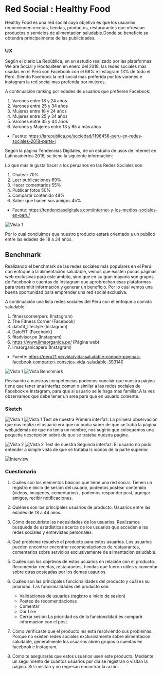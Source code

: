 #  Red Social : Healthy Food

Healthy Food es una red social cuyo objetivo es que los usuarios recomienden recetas, tiendas, productos, restarurantes que ofrescan productos o servicios de alimentacion saludable.Donde su beneficio  se obtendra  principalmente de las publicidades.

### UX

Según el diario La República, en un estudio realizado por  las plataformas We are Social y Hootsuiteen en enero del 2018, las redes sociales mas usadas en el Perú son Facebook con el 68% e Instagram 13% de todo el Perú. Siendo Facebook la red social mas preferida por los varones e instagram la red social mas preferida por mujeres.

A continuación ranking por edades de usuarios que prefieren Facebook:
1. Varones entre 18 y 24 años
2. Varones entre 25 y 34 años
3. Mujeres entre 18 y 24 años 
4. Mujeres entre 25 y 34 años
5. Varones entre 35 y 44 años
6. Varones y Mujeres entre 13 y 65 a más años
- Fuente: https://larepublica.pe/sociedad/1198456-peru-en-redes-sociales-2018-parte-i

Según la página Tendencias Digitales, de un estudio de usos de Internet en Latinoamérica 2016,  se tiene la siguiente información:

Lo que más le gusta hacer a los peruanos en las Redes Sociales	son:
1. Chatear	70%
2. Leer publicaciones	69%
3. Hacer comentarios	55%
4. Publicar fotos	50%
5. Compartir contenido	48%
6. Saber que hacen sus amigos	45%
- Fuente: https://tendenciasdigitales.com/internet-y-los-medios-sociales-en-peru/

![Vista 1](src/img/Problema.jpg)

Por lo cual concluimos que nuestro producto estará orientado a un publicó entre las edades de 18 a 34 años.

##  Benchmark

Realizando el benchmark de las redes sociales más populares en el Perú con enfoque a la alimentación saludable, vemos que existen pocas páginas web exclusivas para este ambito, sino que en su gran mayoria son grupos de Facebook o cuentas de Instagram que aprobrechan esas plataformas para transmitir información y generar un beneficio. Por lo cual vemos una buena oportunidad para emprender una red social exclusiva. 

A continuación una lista redes sociales del Perú con el enfoque a comida saludable:

1. fitnesscornerperu (Instagram)
2. The Fitness Corner (Facebook)
3. datofit_lifestyle (Instagram)
4. DatoFIT (Facebook)
5. fitadvisor.pe (Instagram)
6. https://www.limaorganica.pe/ (Página web)
7. limaorganicaperu (Instagram)
- Fuente: https://peru21.pe/vida/vida-saludable-conoce-paginas-facebook-comparten-consejos-vida-saludable-393140

![Vista 1](src/img/Tabla.png)
![Vista Benchmark](src/img/Lienzo.png)

Revisando a nuestras competencias podemos concluir que nuestra página tiene que tener una interfaz comun o similar a las redes sociales de Facebook e Instagram, para que al usuario se le haga mas familiar.A la vez observamos que debe tener un area para que en usuario comente.


### Sketch 

![Vista 1](src/img/skech1.jpg)
![Vista 1](src/img/Figma1.png)
Test de nuestra Primera interfaz:
La primera observación que nos realizo el usuario era que no podia saber de que se traba la página web,además de que no tenia un nombre, nos sugirio que coloquemos una pequeña descripción sobre  de que se trataba nuestra página.

![Vista 2](src/img/skech2.jpg)
![Vista 2](src/img/Figma2.png)
Test de nuestra Segunda interfaz:
El usuario no pudo entender a simple vista de que se trataba ls iconos de la parte superior.

![Interview](src/img/interview.png)

### Cuestionario
1. Cuáles son los elementos básicos que tiene una red social.
    Tienen un registro e inicio de sesion del usuario, podemos postear contenido (videos, imagenes, comentarios) , podemos responder  post, agregar amigos, recibir notificaciones.

2. Quiénes son los principales usuarios de producto.
    Usuarios entre las edades de 18 a 44 años.

3. Cómo descubriste las necesidades de los usuarios.
    Realizamos busqueda de estadisticas acerca de los usuarios que acceden a las redes sociales y entrevistas personales.

4. Qué problema resuelve el producto para estos usuarios.
    Los usuarios pueden encontrar encontrar recomendaciones de restaurantes, comentarios sobre servicios exclusivamente de alimentacion saludable.

5. Cuáles son los objetivos de estos usuarios en relación con el producto.
    Recomendar recetas, restaurantes, tiendas que fueron utiles y comentar sobre otras posteadas por los demas usaurios.

6. Cuáles son las principales funcionalidades del producto y cuál es su prioridad.
    Las funcionalidades del producto son:
    - Validaciones de usuarios (registro e inicio de sesion)
    - Posteo de recomendaciones
    - Comentar
    - Dar Like
    - Cerrar sesion
    La prioridad es de la funcionalidad es comparir informacion con el post.

7. Cómo verificaste que el producto les está resolviendo sus problemas.
    Porque no existen redes sociales exclusivamente sobre alimentacion saludable, generalmente los usuarios abren grupos o cuentas en facebook e Instagram.

8. Cómo te asegurarás que estos usuarios usen este producto.
    Mediante un seguimiento de cuantos usuarios por dia se registran o visitan  la página. Si la visitan y no regresan encontrar la razón.